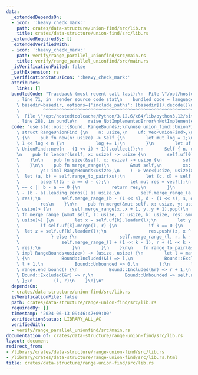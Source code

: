 ```yaml
---
data:
  _extendedDependsOn:
  - icon: ':heavy_check_mark:'
    path: crates/data-structure/union-find/src/lib.rs
    title: crates/data-structure/union-find/src/lib.rs
  _extendedRequiredBy: []
  _extendedVerifiedWith:
  - icon: ':heavy_check_mark:'
    path: verify/range_parallel_unionfind/src/main.rs
    title: verify/range_parallel_unionfind/src/main.rs
  _isVerificationFailed: false
  _pathExtension: rs
  _verificationStatusIcon: ':heavy_check_mark:'
  attributes:
    links: []
  bundledCode: "Traceback (most recent call last):\n  File \"/opt/hostedtoolcache/Python/3.12.6/x64/lib/python3.12/site-packages/onlinejudge_verify/documentation/build.py\"\
    , line 71, in _render_source_code_stat\n    bundled_code = language.bundle(stat.path,\
    \ basedir=basedir, options={'include_paths': [basedir]}).decode()\n          \
    \         ^^^^^^^^^^^^^^^^^^^^^^^^^^^^^^^^^^^^^^^^^^^^^^^^^^^^^^^^^^^^^^^^^^^^^^^^^^^^^^^^^\n\
    \  File \"/opt/hostedtoolcache/Python/3.12.6/x64/lib/python3.12/site-packages/onlinejudge_verify/languages/rust.py\"\
    , line 288, in bundle\n    raise NotImplementedError\nNotImplementedError\n"
  code: "use std::ops::{Bound, RangeBounds};\n\nuse union_find::UnionFind;\n\npub\
    \ struct RangeUnionFind {\n    n: usize,\n    uf: Vec<UnionFind>,\n}\n\nimpl RangeUnionFind\
    \ {\n    pub fn new(n: usize) -> Self {\n        let mut log = 1;\n        while\
    \ 1 << log < n {\n            log += 1;\n        }\n        let uf = (0..log).map(|i|\
    \ UnionFind::new(n - (1 << i) + 1)).collect();\n        Self { n, uf }\n    }\n\
    \n    pub fn leader(&self, x: usize) -> usize {\n        self.uf[0].leader(x)\n\
    \    }\n\n    pub fn size(&self, x: usize) -> usize {\n        self.uf[0].size(x)\n\
    \    }\n\n    pub fn merge_range(\n        &mut self,\n        xs: impl RangeBounds<usize>,\n\
    \        ys: impl RangeBounds<usize>,\n    ) -> Vec<(usize, usize)> {\n      \
    \  let (a, b) = self.range_to_pair(xs);\n        let (c, d) = self.range_to_pair(ys);\n\
    \        assert!(b - a == d - c);\n        let mut res = vec![];\n        if a\
    \ == c || b - a == 0 {\n            return res;\n        }\n        let s = 63\
    \ - (b - a).leading_zeros() as usize;\n        self.merge_range_(a, c, s, &mut\
    \ res);\n        self.merge_range_(b - (1 << s), d - (1 << s), s, &mut res);\n\
    \        res\n    }\n\n    pub fn merge(&mut self, x: usize, y: usize) -> Option<(usize,\
    \ usize)> {\n        self.merge_range(x..x + 1, y..y + 1).pop()\n    }\n\n   \
    \ fn merge_range_(&mut self, l: usize, r: usize, k: usize, res: &mut Vec<(usize,\
    \ usize)>) {\n        let x = self.uf[k].leader(l);\n        let y = self.uf[k].leader(r);\n\
    \        if self.uf[k].merge(l, r) {\n            if k == 0 {\n              \
    \  let z = self.uf[k].leader(l);\n                res.push((z, x ^ y ^ z));\n\
    \            } else {\n                self.merge_range_(l, r, k - 1, res);\n\
    \                self.merge_range_(l + (1 << k - 1), r + (1 << k - 1), k - 1,\
    \ res);\n            }\n        }\n    }\n\n    fn range_to_pair(&self, range:\
    \ impl RangeBounds<usize>) -> (usize, usize) {\n        let l = match range.start_bound()\
    \ {\n            Bound::Included(&l) => l,\n            Bound::Excluded(&l) =>\
    \ l + 1,\n            Bound::Unbounded => 0,\n        };\n        let r = match\
    \ range.end_bound() {\n            Bound::Included(&r) => r + 1,\n           \
    \ Bound::Excluded(&r) => r,\n            Bound::Unbounded => self.n,\n       \
    \ };\n        (l, r)\n    }\n}\n"
  dependsOn:
  - crates/data-structure/union-find/src/lib.rs
  isVerificationFile: false
  path: crates/data-structure/range-union-find/src/lib.rs
  requiredBy: []
  timestamp: '2024-06-13 09:46:47+09:00'
  verificationStatus: LIBRARY_ALL_AC
  verifiedWith:
  - verify/range_parallel_unionfind/src/main.rs
documentation_of: crates/data-structure/range-union-find/src/lib.rs
layout: document
redirect_from:
- /library/crates/data-structure/range-union-find/src/lib.rs
- /library/crates/data-structure/range-union-find/src/lib.rs.html
title: crates/data-structure/range-union-find/src/lib.rs
---
```

